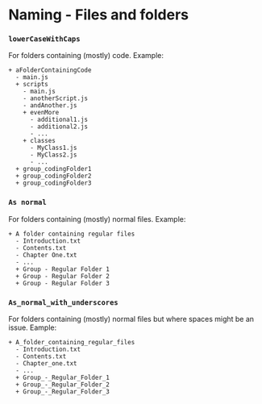 # Naming - Files and folders

### `lowerCaseWithCaps`

For folders containing (mostly) code. Example:

```
+ aFolderContainingCode
  - main.js
  + scripts
    - main.js
    - anotherScript.js
    - andAnother.js
    + evenMore
      - additional1.js
      - additional2.js
      - ...
    + classes
      - MyClass1.js
      - MyClass2.js
      - ...
  + group_codingFolder1
  + group_codingFolder2
  + group_codingFolder3
```

### `As normal`

For folders containing (mostly) normal files. Example:

```
+ A folder containing regular files
  - Introduction.txt
  - Contents.txt
  - Chapter One.txt
  - ...
  + Group - Regular Folder 1
  + Group - Regular Folder 2
  + Group - Regular Folder 3
```

### `As_normal_with_underscores`

For folders containing (mostly) normal files but where spaces might be an issue. Eample:

```
+ A_folder_containing_regular_files
  - Introduction.txt
  - Contents.txt
  - Chapter_one.txt
  - ...
  + Group_-_Regular_Folder_1
  + Group_-_Regular_Folder_2
  + Group_-_Regular_Folder_3
```
